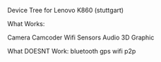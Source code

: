 Device Tree for Lenovo K860 (stuttgart)

What Works:

Camera
Camcoder
Wifi
Sensors
Audio
3D
Graphic

What DOESNT Work:
bluetooth
gps
wifi p2p
